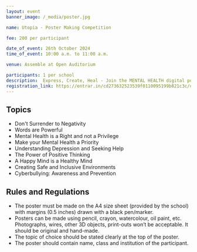 ```yaml
---
layout: event
banner_image: /_media/poster.jpg

name: Utopia - Poster Making Competition

fee: 200 per participant

date_of_event: 26th October 2024
time_of_event: 10:00 a.m. to 11:00 a.m.

venue: Assemble at Open Auditorium

participants: 1 per school
description:  Express, Create, Heal - Join the MENTAL HEALTH digital poster-making competition, Utopia - where ART and CREATIVITY meets MENTAL HEALTH and the place where your poster is your voice. Express your unique vision and bring your creative ideas to life with art by raising consciousness among the audience! Join us by making a difference by urging others to give importance to mental wellness. Don't miss this opportunity to make your voice heard and contribute to a meaningful cause.
registration_link: https://entrar.in/cd273632523539f0110095199b821c3c/onlineRegistrationConclave/3
---
```


## Topics

- Don't Surrender to Negativity
- Words are Powerful
- Mental Health is a Right and not a Privilege
- Make your Mental Health a Priority
- Understanding Depression and Seeking Help
- The Power of Positive Thinking
- A Happy Mind is a Healthy Mind
- Creating Safe and Inclusive Environments
- Cyberbullying: Awareness and Prevention


## Rules and Regulations

- The poster must be made on the A4 size sheet (provided by the school) with margins (0.5 inches) drawn with a black pen/marker.
- Posters can be made using pencil, crayon, watercolour, oil paint, etc. Photographs, wires, other 3D objects, print-outs won’t be acceptable. It should be original and hand-made.
- The topic of choice should be stated clearly at the top of the poster. 
- The poster should contain name, class and institution of the participant.